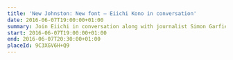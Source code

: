 ```yaml
---
title: 'New Johnston: New font – Eiichi Kono in conversation'
date: 2016-06-07T19:00:00+01:00
summary: Join Eiichi in conversation along with journalist Simon Garfield, author of <cite>Just my type</cite>, and Professor Ewan Clayton, author of <cite>The Golden Thread</cite>, to find out more about how he went about adapting London’s famous alphabet for the digital age.
start: 2016-06-07T19:00:00+01:00
end: 2016-06-07T20:30:00+01:00
placeId: 9C3XGV6H+Q9
---
```

